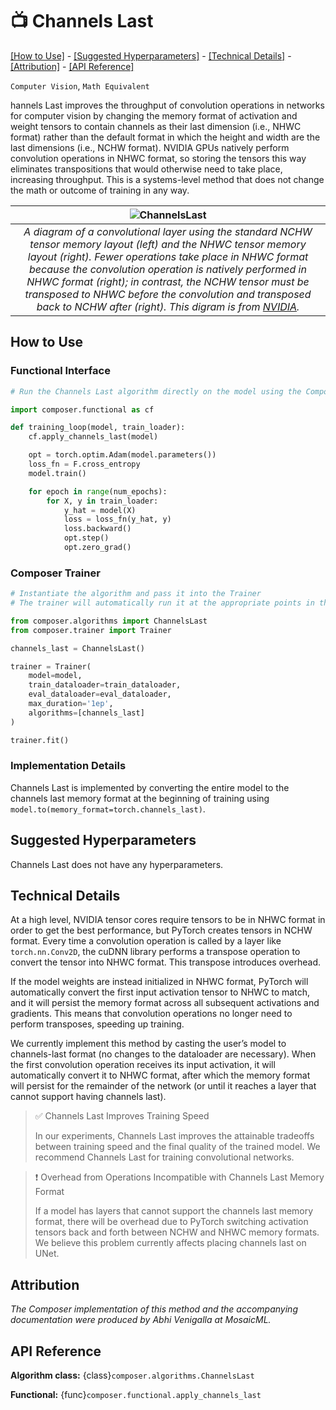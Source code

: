# 📺 Channels Last

[\[How to Use\]](#how-to-use) - [\[Suggested Hyperparameters\]](#suggested-hyperparameters) - [\[Technical Details\]](#technical-details) - [\[Attribution\]](#attribution) - [\[API Reference\]](#api-reference)

`Computer Vision`, `Math Equivalent`

hannels Last improves the throughput of convolution operations in networks for computer vision by changing the memory format of activation and weight tensors to contain channels as their last dimension (i.e., NHWC format) rather than the default format in which the height and width are the last dimensions (i.e., NCHW format).
NVIDIA GPUs natively perform convolution operations in NHWC format, so storing the tensors this way eliminates transpositions that would otherwise need to take place, increasing throughput.
This is a systems-level method that does not change the math or outcome of training in any way.

| ![ChannelsLast](https://storage.googleapis.com/docs.mosaicml.com/images/methods/channels_last.png) |
|:--:
|*A diagram of a convolutional layer using the standard NCHW tensor memory layout (left) and the NHWC tensor memory layout (right). Fewer operations take place in NHWC format because the convolution operation is natively performed in NHWC format (right); in contrast, the NCHW tensor must be transposed to NHWC before the convolution and transposed back to NCHW after (right). This digram is from [NVIDIA](https://developer.nvidia.com/blog/tensor-core-ai-performance-milestones/).*|

## How to Use

### Functional Interface

```python
# Run the Channels Last algorithm directly on the model using the Composer functional API

import composer.functional as cf

def training_loop(model, train_loader):
    cf.apply_channels_last(model)

    opt = torch.optim.Adam(model.parameters())
    loss_fn = F.cross_entropy
    model.train()

    for epoch in range(num_epochs):
        for X, y in train_loader:
            y_hat = model(X)
            loss = loss_fn(y_hat, y)
            loss.backward()
            opt.step()
            opt.zero_grad()
```

### Composer Trainer

<!--pytest.mark.gpu-->
<!--
```python
from torch.utils.data import DataLoader
from tests.common import RandomClassificationDataset, SimpleModel

model = SimpleModel()
train_dataloader = DataLoader(RandomClassificationDataset())
eval_dataloader = DataLoader(RandomClassificationDataset())
```
-->
<!--pytest-codeblocks:cont-->
```python
# Instantiate the algorithm and pass it into the Trainer
# The trainer will automatically run it at the appropriate points in the training loop

from composer.algorithms import ChannelsLast
from composer.trainer import Trainer

channels_last = ChannelsLast()

trainer = Trainer(
    model=model,
    train_dataloader=train_dataloader,
    eval_dataloader=eval_dataloader,
    max_duration='1ep',
    algorithms=[channels_last]
)

trainer.fit()
```

### Implementation Details

Channels Last is implemented by converting the entire model to the channels last memory format at the beginning of training using `model.to(memory_format=torch.channels_last)`.

## Suggested Hyperparameters

Channels Last does not have any hyperparameters.

## Technical Details

At a high level, NVIDIA tensor cores require tensors to be in NHWC format in order to get the best performance, but PyTorch creates tensors in NCHW format.
Every time a convolution operation is called by a layer like `torch.nn.Conv2D`, the cuDNN library performs a transpose operation to convert the tensor into NHWC format. This transpose introduces overhead.

If the model weights are instead initialized in NHWC format, PyTorch will automatically convert the first input activation tensor to NHWC to match, and it will persist the memory format across all subsequent activations and gradients. This means that convolution operations no longer need to perform transposes, speeding up training.

We currently implement this method by casting the user’s model to channels-last format (no changes to the dataloader are necessary). When the first convolution operation receives its input activation, it will automatically convert it to NHWC format, after which the memory format will persist for the remainder of the network (or until it reaches a layer that cannot support having channels last).

> ✅ Channels Last Improves Training Speed
>
> In our experiments, Channels Last improves the attainable tradeoffs between training speed and the final quality of the trained model.
> We recommend Channels Last for training convolutional networks.

> ❗ Overhead from Operations Incompatible with Channels Last Memory Format
>
> If a model has layers that cannot support the channels last memory format, there will be overhead due to PyTorch switching activation tensors back and forth between NCHW and NHWC memory formats. We believe this problem currently affects placing channels last on UNet.

## Attribution

*The Composer implementation of this method and the accompanying documentation were produced by Abhi Venigalla at MosaicML.*

## API Reference

**Algorithm class:** {class}`composer.algorithms.ChannelsLast`

**Functional:** {func}`composer.functional.apply_channels_last`
